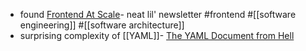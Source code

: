 - found [Frontend At Scale](https://frontendatscale.com/)- neat lil' newsletter #frontend #[[software engineering]] #[[software architecture]]
- surprising complexity of [[YAML]]- [The YAML Document from Hell](https://ruudvanasseldonk.com/2023/01/11/the-yaml-document-from-hell)